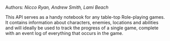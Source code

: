 Authors: *Nicco Ryan, Andrew Smith, Lami Beach*

This API serves as a handy notebook for any table-top Role-playing games. It contains information about characters, enemies, locations and abilities and will ideally be used to track the progress of a single game, complete with an event log of everything that occurs in the game.
